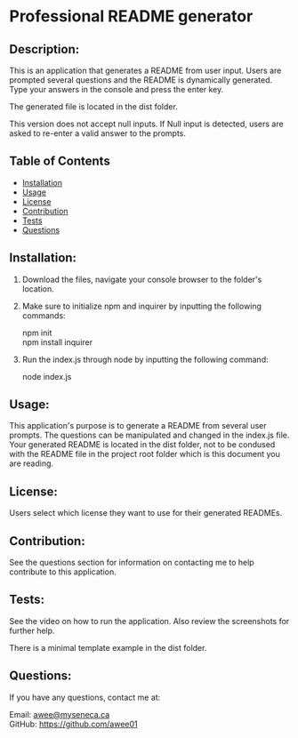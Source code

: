 # Professional README generator


## Description:

This is an application that generates a README from user input. Users are prompted several questions and the README is dynamically generated. Type your answers in the console and press the enter key.

The generated file is located in the dist folder.

This version does not accept null inputs. If Null input is detected, users are asked to re-enter a valid answer to the prompts.

## Table of Contents

* [Installation](#Installation)
* [Usage](#Usage)
* [License](#License)
* [Contribution](#Contribution)
* [Tests](#Tests)
* [Questions](#Questions)


## Installation:

1. Download the files, navigate your console browser to the folder's location.

2. Make sure to initialize npm and inquirer by inputting the following commands:

    npm init
    <br>
    npm install inquirer

3. Run the index.js through node by inputting the following command:

    node index.js


## Usage:

This application's purpose is to generate a README from several user prompts. The questions can be manipulated and changed in the index.js file. Your generated README is located in the dist folder, not to be condused with the README file in the project root folder which is this document you are reading.


## License:

Users select which license they want to use for their generated READMEs.

## Contribution:

See the questions section for information on contacting me to help contribute to this application.

## Tests:

See the video on how to run the application. Also review the screenshots for further help.

There is a minimal template example in the dist folder. 


## Questions:

If you have any questions, contact me at:

Email: awee@myseneca.ca
<br>
GitHub: https://github.com/awee01
